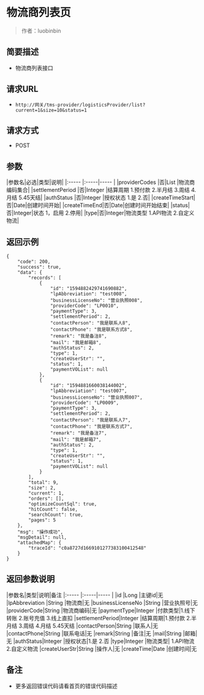 # 物流商列表页

> 作者：luobinbin

## 简要描述

- 物流商列表接口

## 请求URL
- `http://网关/tms-provider/logisticsProvider/list?current=1&size=10&status=1`
  
## 请求方式
- POST

## 参数

|参数名|必选|类型|说明|
|:-----  |:-----|-----                  |
|providerCodes |否|List   |物流商编码集合|
|settlementPeriod |否|Integer |结算周期  1.预付款 2.半月结 3.周结 4.月结 5.45天结|
|authStatus |否|Integer   |授权状态  1.是 2.否|
|createTimeStart|否|Date|创建时间开始|
|createTimeEnd|否|Date|创建时间开始结束|
|status|否|Integer|状态 1，启用  2.停用|
|type|否|Integer|物流类型 1.API物流  2.自定义物流|
## 返回示例 

``` 
{
    "code": 200,
    "success": true,
    "data": {
        "records": [
            {
                "id": "1594882429741690882",
                "lpAbbreviation": "test008",
                "businessLicenseNo": "营业执照008",
                "providerCode": "LP0010",
                "paymentType": 3,
                "settlementPeriod": 2,
                "contactPerson": "我是联系人8",
                "contactPhone": "我是联系方式8",
                "remark": "我是备注8",
                "mail": "我是邮箱8",
                "authStatus": 2,
                "type": 1,
                "createUserStr": "",
                "status": 1,
                "paymentVOList": null
            },
            {
                "id": "1594881660038144002",
                "lpAbbreviation": "test007",
                "businessLicenseNo": "营业执照007",
                "providerCode": "LP0009",
                "paymentType": 3,
                "settlementPeriod": 2,
                "contactPerson": "我是联系人7",
                "contactPhone": "我是联系方式7",
                "remark": "我是备注7",
                "mail": "我是邮箱7",
                "authStatus": 2,
                "type": 1,
                "createUserStr": "",
                "status": 1,
                "paymentVOList": null
            }
        ],
        "total": 9,
        "size": 2,
        "current": 1,
        "orders": [],
        "optimizeCountSql": true,
        "hitCount": false,
        "searchCount": true,
        "pages": 5
    },
    "msg": "操作成功",
    "msgDetail": null,
    "attachedMap": {
        "traceId": "c0a8727d1669101277383100412548"
    }
}
```

## 返回参数说明

|参数名|类型|说明|备注
|:-----  |:-----|-----                  |
|id |Long   |主键id|无
|lpAbbreviation |String   |物流商|无
|businessLicenseNo |String   |营业执照号|无
|providerCode|String   |物流商编码|无
|paymentType|Integer   |付款类型|1.线下转账 2.账号充值 3.线上直扣
|settlementPeriod|Integer   |结算周期|1.预付款 2.半月结 3.周结 4.月结 5.45天结
|contactPerson|String   |联系人|无
|contactPhone|String   |联系电话|无
|remark|String   |备注|无
|mail|String   |邮箱|无
|authStatus|Integer   |授权状态|1.是  2.否
|type|Integer   |物流类型| 1.API物流  2.自定义物流
|createUserStr|String   |操作人|无
|createTime|Date   |创建时间|无

## 备注 

- 更多返回错误代码请看首页的错误代码描述